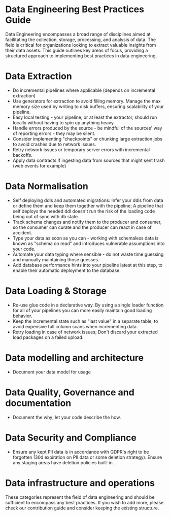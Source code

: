 # Data Engineering Best Practices Guide

Data Engineering encompasses a broad range of disciplines aimed at facilitating the collection, storage, processing, and analysis of data. The field is critical for organizations looking to extract valuable insights from their data assets. This guide outlines key areas of focus, providing a structured approach to implementing best practices in data engineering.


# Data Extraction
- Do incremental pipelines where applicable (depends on incremental extraction)
- Use generators for extraction to avoid filling memory. Manage the max memory size used by writing to disk buffers, ensuring scalability of your pipeline.
- Easy local testing - your pipeline, or at least the extractor, should run locally without having to spin up anything heavy.
- Handle errors produced by the source - be mindful of the sources' way of reporting errors - they may be silent.
- Consider implementing "checkpoints" or chunking large extraction jobs to avoid crashes due to network issues.
- Retry network issues or temporary server errors with incremental backoffs.
- Apply data contracts if ingesting data from sources that might sent trash (web events for example)


# Data Normalisation
- Self deploying ddls and automated migrations: Infer your ddls from data or define them and keep them together with the pipeline; A pipeline that self deploys the needed ddl doesn't run the risk of the loading code being out of sync with db state.
- Track schema changes and notify them to the producer and consumer, so the consumer can curate and the producer can react in case of accident.
- Type your data as soon as you can - working with schemaless data is known as "schema on read" and introduces vulnerable assumptions into your code.
- Automate your data typing where sensible - do not waste time guessing and manually maintaining those guesses.
- Add database performance hints into your pipeline latest at this step, to enable their automatic deployment to the database.


# Data Loading & Storage
- Re-use glue code in a declarative way. By using a single loader function for all of your pipelines you can more easily maintain good loading behavior.
- Keep the incremental state such as "last value" in a separate table, to avoid expensive full column scans when incrementing data.
- Retry loading in case of network issues; Don't discard your extracted load packages on a failed upload.

# Data modelling and architecture 
- Document your data model for usage

# Data Quality, Governance and documentation
- Document the why; let your code describe the how.

# Data Security and Compliance
- Ensure any kept PII data is in accordance with GDPR's right to be forgotten (30d expiration on PII data or some deletion strategy). Ensure any staging areas have deletion policies built-in.

# Data infrastructure and operations



These categories represent the field of data engineering and should be sufficient to encompass any best practices. 
If you wish to add more, please check our contribution guide and consider keeping the existing structure. 